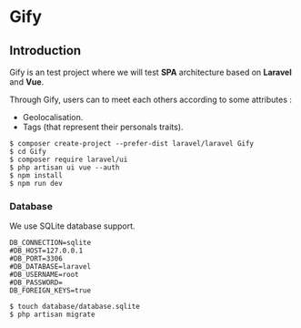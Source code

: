 # Gify

## Introduction 

Gify is an test project where we will test __SPA__ architecture based on __Laravel__ and __Vue__.

Through Gify, users can to meet each others according to some attributes :

* Geolocalisation.
* Tags (that represent their personals traits).

```
$ composer create-project --prefer-dist laravel/laravel Gify
$ cd Gify
$ composer require laravel/ui
$ php artisan ui vue --auth
$ npm install
$ npm run dev
```

### Database

We use SQLite database support.

```
DB_CONNECTION=sqlite
#DB_HOST=127.0.0.1
#DB_PORT=3306
#DB_DATABASE=laravel
#DB_USERNAME=root
#DB_PASSWORD=
DB_FOREIGN_KEYS=true
```

```
$ touch database/database.sqlite
$ php artisan migrate
```

